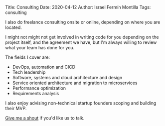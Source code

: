 Title: Consulting
Date: 2020-04-12
Author: Israel Fermín Montilla
Tags: consulting


I also do freelance consulting onsite or online, depending on where you are located.

I might not might not get involved in writing code for you depending on the project itself,
and the agreement we have, but I'm always willing to review what your team has done for you.

The fields I cover are:

* DevOps, automation and CICD
* Tech leadership
* Software, systems and cloud architecture and design
* Service oriented architecture and migration to microservices
* Performance optimization
* Requirements analysis

I also enjoy advising non-technical startup founders scoping and building their MVP.

[Give me a shout](mailto:iferminm@protonmail.com) if you'd like us to talk.
